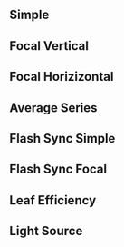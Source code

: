 ## Simple
## Focal Vertical
## Focal Horizizontal
## Average Series
## Flash Sync Simple
## Flash Sync Focal
## Leaf Efficiency
## Light Source


